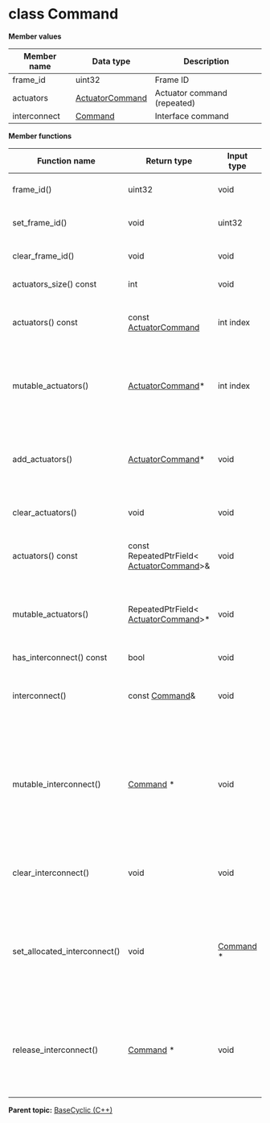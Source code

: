 # class Command

 **Member values** 

|Member name|Data type|Description|
|-----------|---------|-----------|
|frame\_id|uint32|Frame ID|
|actuators| [ActuatorCommand](ActuatorCommand.md#)|Actuator command \(repeated\)|
|interconnect| [Command](../InterconnectCyclic/Command.md#)|Interface command|

 **Member functions** 

|Function name|Return type|Input type|Description|
|-------------|-----------|----------|-----------|
|frame\_id\(\)|uint32|void|Returns the current value of frame\_id. If the frame\_id is not set, returns 0.|
|set\_frame\_id\(\)|void|uint32|Sets the value of frame\_id. After calling this, frame\_id\(\) will return value.|
|clear\_frame\_id\(\)|void|void|Clears the value of frame\_id. After calling this, frame\_id\(\) will return 0.|
|actuators\_size\(\) const|int|void|Returns the number of elements currently in the field.|
|actuators\(\) const|const [ActuatorCommand](ActuatorCommand.md#)|int index|Returns the element at the given zero-based index. Calling this method with index outside of \[0, actuators\_size\(\)\) yields undefined behavior.|
|mutable\_actuators\(\)| [ActuatorCommand](ActuatorCommand.md#)\*|int index|Returns a pointer to the mutable [ActuatorCommand](ActuatorCommand.md#) object that stores the value of the element at the given zero-based index. Calling this method with index outside of \[0, actuators\_size\(\)\) yields undefined behavior.|
|add\_actuators\(\)| [ActuatorCommand](ActuatorCommand.md#)\*|void|Adds a new element and returns a pointer to it. The returned [ActuatorCommand](ActuatorCommand.md#) is mutable and will have none of its fields set \(i.e. it will be identical to a newly-allocated [ActuatorCommand](ActuatorCommand.md#)\).|
|clear\_actuators\(\)|void|void|Removes all elements from the field. After calling this, actuators\_size\(\) will return zero.|
|actuators\(\) const|const RepeatedPtrField< [ActuatorCommand](ActuatorCommand.md#)\>&|void|Returns the underlying RepeatedPtrField that stores the field's elements. This container class provides STL-like iterators and other methods.|
|mutable\_actuators\(\)|RepeatedPtrField< [ActuatorCommand](ActuatorCommand.md#)\>\*|void|Returns a pointer to the underlying mutable RepeatedPtrField that stores the field's elements. This container class provides STL-like iterators and other methods.|
|has\_interconnect\(\) const|bool|void|Returns true if interconnect is set.|
|interconnect\(\)|const [Command](../InterconnectCyclic/Command.md#)&|void|Returns the current value of interconnect. If interconnect is not set, returns a [Command](../InterconnectCyclic/Command.md#) with none of its fields set \(possibly interconnect::default\_instance\(\)\).|
|mutable\_interconnect\(\)| [Command](../InterconnectCyclic/Command.md#) \*|void|Returns a pointer to the mutable [Command](../InterconnectCyclic/Command.md#) object that stores the field's value. If the field was not set prior to the call, then the returned [Command](../InterconnectCyclic/Command.md#) will have none of its fields set \(i.e. it will be identical to a newly-allocated [Command](../InterconnectCyclic/Command.md#)\). After calling this, has\_interconnect\(\) will return true and interconnect\(\) will return a reference to the same instance of [Command](../InterconnectCyclic/Command.md#).|
|clear\_interconnect\(\)|void|void|Clears the value of the field. After calling this, has\_interconnect\(\) will return false and interconnect\(\) will return the default value.|
|set\_allocated\_interconnect\(\)|void| [Command](../InterconnectCyclic/Command.md#) \*|Sets the [Command](../InterconnectCyclic/Command.md#) object to the field and frees the previous field value if it exists. If the [Command](../InterconnectCyclic/Command.md#) pointer is not NULL, the message takes ownership of the allocated [Command](../InterconnectCyclic/Command.md#) object and has\_ [Command](../InterconnectCyclic/Command.md#)\(\) will return true. Otherwise, if the interconnect is NULL, the behavior is the same as calling clear\_interconnect\(\).|
|release\_interconnect\(\)| [Command](../InterconnectCyclic/Command.md#) \*|void|Releases the ownership of the field and returns the pointer of the [Command](../InterconnectCyclic/Command.md#) object. After calling this, caller takes the ownership of the allocated [Command](../InterconnectCyclic/Command.md#) object, has\_interconnect\(\) will return false, and interconnect\(\) will return the default value.|

**Parent topic:** [BaseCyclic \(C++\)](../../summary_pages/BaseCyclic.md)

